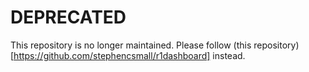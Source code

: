 # DEPRECATED
This repository is no longer maintained.  Please follow (this repository)[https://github.com/stephencsmall/r1dashboard] instead.
